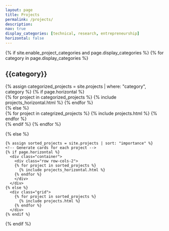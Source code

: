 ```yaml
---
layout: page
title: Projects
permalink: /projects/
description:
nav: true
display_categories: [technical, research, entrepreneurship]
horizontal: false
---
```

<div class="projects">
  {% if site.enable_project_categories and page.display_categories %}
  <!-- Display categorized projects -->
    {% for category in page.display_categories %}
      <h2 class="category">{{category}}</h2>
      {% assign categorized_projects = site.projects | where: "category", category %}
      <!-- Generate cards for each project -->
      {% if page.horizontal %}
        <div class="container">
          <div class="row row-cols-2">
          {% for project in categorized_projects %}
            {% include projects_horizontal.html %}
          {% endfor %}
          </div>
        </div>
      {% else %}
        <div class="grid">
          {% for project in categrized_projects %}
            {% include projects.html %}
          {% endfor %}
        </div>
      {% endif %}
    {% endfor %}

  {% else %}
  <!-- Display projects without categories -->
    {% assign sorted_projects = site.projects | sort: "importance" %}
    <!-- Generate cards for each project -->
    {% if page.horizontal %}
      <div class="container">
        <div class="row row-cols-2">
        {% for project in sorted_projects %}
          {% include projects_horizontal.html %}
        {% endfor %}
        </div>
      </div>
    {% else %}
      <div class="grid">
        {% for project in sorted_projects %}
          {% include projects.html %}
        {% endfor %}
      </div>
    {% endif %}

  {% endif %}

</div>

